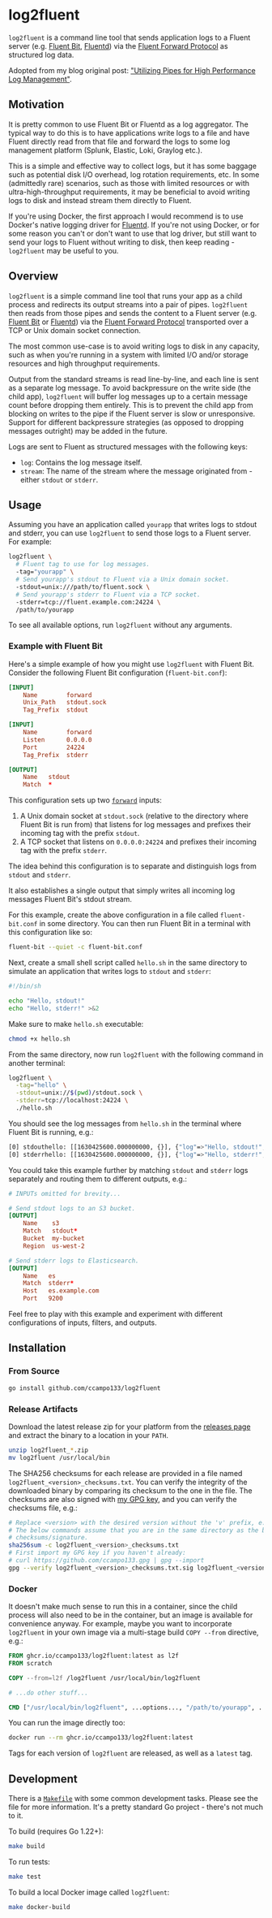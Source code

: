 # log2fluent

`log2fluent` is a command line tool that sends application logs to a Fluent
server (e.g. [Fluent Bit](https://fluentbit.io/),
[Fluentd](https://www.fluentd.org/)) via the
[Fluent Forward Protocol](https://github.com/fluent/fluentd/wiki/Forward-Protocol-Specification-v1)
as structured log data.

Adopted from my blog original post:
["Utilizing Pipes for High Performance Log Management"](https://cyral.com/blog/utilizing-pipes-for-high-performance-log-management/).

## Motivation

It is pretty common to use Fluent Bit or Fluentd as a log aggregator. The
typical way to do this is to have applications write logs to a file and have
Fluent directly read from that file and forward the logs to some log management
platform (Splunk, Elastic, Loki, Graylog etc.).

This is a simple and effective way to collect logs, but it has some baggage such
as potential disk I/O overhead, log rotation requirements, etc. In some
(admittedly rare) scenarios, such as those with limited resources or with
ultra-high-throughput requirements, it may be beneficial to avoid writing logs
to disk and instead stream them directly to Fluent.

If you're using Docker, the first approach I would recommend is to use Docker's
native logging driver for
[Fluentd](https://docs.docker.com/engine/logging/drivers/fluentd/). If you're
not using Docker, or for some reason you can't or don't want to use that log
driver, but still want to send your logs to Fluent without writing to disk, then
keep reading -`log2fluent` may be useful to you.

## Overview

`log2fluent` is a simple command line tool that runs your app as a child process
and redirects its output streams into a pair of pipes. `log2fluent` then reads
from those pipes and sends the content to a Fluent server (e.g.
[Fluent Bit](https://fluentbit.io/) or [Fluentd](https://www.fluentd.org/)) via
the
[Fluent Forward Protocol](https://github.com/fluent/fluentd/wiki/Forward-Protocol-Specification-v1)
transported over a TCP or Unix domain socket connection.

The most common use-case is to avoid writing logs to disk in any capacity, such
as when you're running in a system with limited I/O and/or storage resources
and high throughput requirements.

Output from the standard streams is read line-by-line, and each line is sent as
a separate log message. To avoid backpressure on the write side (the child app),
`log2fluent` will buffer log messages up to a certain message count before
dropping them entirely. This is to prevent the child app from blocking on writes
to the pipe if the Fluent server is slow or unresponsive. Support for different
backpressure strategies (as opposed to dropping messages outright) may be added
in the future.

Logs are sent to Fluent as structured messages with the following keys:

* `log`: Contains the log message itself.
* `stream`: The name of the stream where the message originated from - either
  `stdout` or `stderr`.

## Usage

Assuming you have an application called `yourapp` that writes logs to stdout and
stderr, you can use `log2fluent` to send those logs to a Fluent server. For
example:

```bash
log2fluent \
  # Fluent tag to use for log messages.
  -tag="yourapp" \
  # Send yourapp's stdout to Fluent via a Unix domain socket.
  -stdout=unix:///path/to/fluent.sock \
  # Send yourapp's stderr to Fluent via a TCP socket.
  -stderr=tcp://fluent.example.com:24224 \
  /path/to/yourapp
```

To see all available options, run `log2fluent` without any arguments.

### Example with Fluent Bit

Here's a simple example of how you might use `log2fluent` with Fluent Bit.
Consider the following Fluent Bit configuration (`fluent-bit.conf`):

```conf
[INPUT]
    Name        forward
    Unix_Path   stdout.sock
    Tag_Prefix  stdout

[INPUT]
    Name        forward
    Listen      0.0.0.0
    Port        24224
    Tag_Prefix  stderr

[OUTPUT]
    Name   stdout
    Match  *
```

This configuration sets up two
[`forward`](https://docs.fluentbit.io/manual/pipeline/inputs/forward) inputs:

1. A Unix domain socket at `stdout.sock` (relative to the directory where
   Fluent Bit is run from) that listens for log messages and prefixes their
   incoming tag with the prefix `stdout`.
2. A TCP socket that listens on `0.0.0.0:24224` and prefixes their incoming tag
   with the prefix `stderr`.

The idea behind this configuration is to separate and distinguish logs from
`stdout` and `stderr`.

It also establishes a single output that simply writes all incoming log messages
Fluent Bit's stdout stream.

For this example, create the above configuration in a file called
`fluent-bit.conf` in some directory. You can then run Fluent Bit in a terminal
with this configuration like so:

```bash
fluent-bit --quiet -c fluent-bit.conf
```

Next, create a small shell script called `hello.sh` in the same directory to
simulate an application that writes logs to `stdout` and `stderr`:

```bash
#!/bin/sh

echo "Hello, stdout!"
echo "Hello, stderr!" >&2
```

Make sure to make `hello.sh` executable:

```bash
chmod +x hello.sh
```

From the same directory, now run `log2fluent` with the following command in
another terminal:

```bash
log2fluent \
  -tag="hello" \
  -stdout=unix://$(pwd)/stdout.sock \
  -stderr=tcp://localhost:24224 \
  ./hello.sh
```

You should see the log messages from `hello.sh` in the terminal where Fluent Bit
is running, e.g.:

```bash
[0] stdouthello: [[1630425600.000000000, {}], {"log"=>"Hello, stdout!", "stream"=>"stdout"}]
[0] stderrhello: [[1630425600.000000000, {}], {"log"=>"Hello, stderr!", "stream"=>"stderr"}]
```

You could take this example further by matching `stdout` and `stderr` logs
separately and routing them to different outputs, e.g.:

```conf
# INPUTs omitted for brevity...

# Send stdout logs to an S3 bucket.
[OUTPUT]
    Name    s3
    Match   stdout*
    Bucket  my-bucket
    Region  us-west-2

# Send stderr logs to Elasticsearch.
[OUTPUT]
    Name   es
    Match  stderr*
    Host   es.example.com
    Port   9200
```

Feel free to play with this example and experiment with different configurations
of inputs, filters, and outputs.

## Installation

### From Source

```bash
go install github.com/ccampo133/log2fluent
```

### Release Artifacts

Download the latest release zip for your platform from the
[releases page](https://github.com/ccampo133/log2fluent/releases) and extract
the binary to a location in your `PATH`.

```bash
unzip log2fluent_*.zip
mv log2fluent /usr/local/bin
```

The SHA256 checksums for each release are provided in a file named
`log2fluent_<version>_checksums.txt`. You can verify the integrity of the
downloaded binary by comparing its checksum to the one in the file. The
checksums are also signed with [my GPG key](https://github.com/ccampo133.gpg),
and you can verify the checksums file, e.g.:

```bash
# Replace <version> with the desired version without the 'v' prefix, e.g. 0.1.0.
# The below commands assume that you are in the same directory as the binary and
# checksums/signature.
sha256sum -c log2fluent_<version>_checksums.txt
# First import my GPG key if you haven't already:
# curl https://github.com/ccampo133.gpg | gpg --import
gpg --verify log2fluent_<version>_checksums.txt.sig log2fluent_<version>_checksums.txt
````

### Docker

It doesn't make much sense to run this in a container, since the child process
will also need to be in the container, but an image is available for convenience
anyway. For example, maybe you want to incorporate `log2fluent` in your own
image via a multi-stage build `COPY --from` directive, e.g.:

```dockerfile
FROM ghcr.io/ccampo133/log2fluent:latest as l2f
FROM scratch

COPY --from=l2f /log2fluent /usr/local/bin/log2fluent

# ...do other stuff...

CMD ["/usr/local/bin/log2fluent", ...options..., "/path/to/yourapp", ...]
```

You can run the image directly too:

```bash
docker run --rm ghcr.io/ccampo133/log2fluent:latest
```

Tags for each version of `log2fluent` are released, as well as a `latest` tag.

## Development

There is a [`Makefile`](Makefile) with some common development tasks. Please see
the file for more information. It's a pretty standard Go project - there's not
much to it.

To build (requires Go 1.22+):

```bash
make build
```

To run tests:

```bash
make test
```

To build a local Docker image called `log2fluent`:
```bash
make docker-build
```
